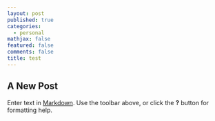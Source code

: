 ```yaml
---
layout: post
published: true
categories:
  - personal
mathjax: false
featured: false
comments: false
title: test
---
```

## A New Post

Enter text in [Markdown](http://daringfireball.net/projects/markdown/). Use the toolbar above, or click the **?** button for formatting help.
